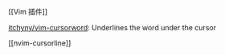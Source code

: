 
[[Vim 插件]]

[itchyny/vim-cursorword](https://github.com/itchyny/vim-cursorword): Underlines the word under the cursor



[[nvim-cursorline]]


